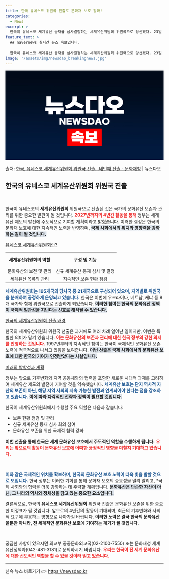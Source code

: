 ```yaml
---
title: 한국 유네스코 위원국 진출로 문화재 보호 강화!
categories:
  - News
excerpt: >
  한국이 유네스코 세계유산 등재를 심사결정하는 세계유산위원회 위원국으로 당선됐다. 23일 외교부와 문화재청에 …
feature_text: >
  ## navernews 실시간 뉴스 속보입니다.

  한국이 유네스코 세계유산 등재를 심사결정하는 세계유산위원회 위원국으로 당선됐다. 23일 외교부와 문화재청에 …
image: '/assets/img/newsdao_breakingnews.jpg'
---
```


![뉴스다오 속보](/assets/img/newsdao_breakingnews.jpg)

<p>출처: <a href="https://newsdao.kr/2622" rel="dofollow">한국, 유네스코 세계유산위원회 위원국 선출…네번째 진출 - 문화재청</a> | 뉴스다오</p>

<h2 data-ke-size="size26">한국의 유네스코 세계유산위원회 위원국 진출</h2>

<p data-ke-size="size16">&nbsp;</p>

한국이 유네스코의 <b>세계유산위원회</b> 위원국으로 선출된 것은 국가의 문화유산 보존과 관리를 위한 중요한 발판이 될 것입니다. <b><span style="color: #ee2323;">2027년까지의 4년간 활동을 통해</span></b> 정부는 세계 유산 제도의 발전에 주도적으로 기여할 계획이라고 밝혔습니다. 이러한 결정은 한국의 문화재 보호에 대한 지속적인 노력을 반영하며, <b><span style="background-color: #21538527;">국제 사회에서의 위치와 영향력을 강화하는 길이 될 것입니다.</span></b>

<u>유네스코 세계유산위원회란?</u>

<table style="width:100%; border-collapse: collapse;">
  <tr>
    <th style="text-align: center; height: 40px;"><b>세계유산위원회의 역할</b></th>
    <th style="text-align: center; height: 40px;"><b>구성 및 기능</b></th>
  </tr>
  <tr>
    <td style="text-align: center; height: 17px;">문화유산의 보전 및 관리</td>
    <td style="text-align: center; height: 17px;">신규 세계유산 등재 심사 및 결정</td>
  </tr>
  <tr>
    <td style="text-align: center; height: 17px;">세계유산 목록의 관리</td>
    <td style="text-align: center; height: 17px;">지속적인 보존 현황 점검</td>
  </tr>
</table>

<b><span style="color: #1a5490;">세계유산위원회는 195개국의 당사국 중 21개국으로 구성되어 있으며, 지역별로 위원국을 분배하여 공정하게 운영되고 있습니다.</span></b> 한국은 이번에 우크라이나, 베트남, 케냐 등 8개 국가와 함께 위원국으로 진출하게 되었습니다. <b><span style="background-color: #21538527;">이러한 참여는 한국의 문화유산 정책이 국제적 일관성을 지닌다는 신호로 해석될 수 있습니다.</span></b>

<u>한국의 세계유산위원회 진출 배경</u>

한국의 세계유산위원회 위원국 선출은 과거에도 여러 차례 일어난 일이지만, 이번은 특별한 의미가 담겨 있습니다. <b><span style="color: #ee2323;">이는 문화유산의 보존과 관리에 대한 한국 정부의 강한 의지를 반영하는 것입니다.</span></b> 1997년부터의 지속적인 참여는 한국이 국제적인 문화유산 보존 노력에 적극적으로 나서고 있음을 보여줍니다. <b><span style="background-color: #21538527;">이번 선출은 국제 사회에서의 문화유산 보호에 대한 한국의 기여가 인정받았다는 사실입니다.</span></b>

<u>미래의 방향성과 계획</u>

정부는 앞으로 기후변화와 지역 공동체와의 협력을 포함한 새로운 시대적 과제를 고려하여 세계유산 제도의 발전에 기여할 것을 약속했습니다. <b><span style="color: #1a5490;">세계유산 보호는 단지 역사적 자산의 보존이 아닌, 해당 지역 사회의 지속 가능한 발전과 연계되어야 한다는 점을 강조하고 있습니다.</span></b> <b><span style="background-color: #21538527;">이에 따라 다각적인 전략과 정책이 필요할 것입니다.</span></b>

한국이 세계유산위원회에서 수행할 주요 역할은 다음과 같습니다:

- 보존 현황 점검 및 관리
- 신규 세계유산 등재 심사 회의 참여
- 문화유산 보존을 위한 국제적 협력 강화

<b>이번 선출을 통해 한국은 세계 문화유산 보호에서 주도적인 역할을 수행하게 됩니다.</b> <b><span style="color: #ee2323;">우리는 앞으로의 활동이 문화유산 보호에 어떠한 긍정적인 영향을 미칠지 기대하고 있습니다.</span></b>

<p data-ke-size="size16">&nbsp;</p>

<b><span style="color: #1a5490;">이와 같은 국제적인 위치를 확보하며, 한국의 문화유산 보호 노력이 더욱 빛을 발할 것으로 보입니다.</span></b> 한국 정부는 이러한 기회를 통해 문화재 보호의 중요성을 널리 알리고, *국제 사회와의 협력을 더욱 강화하는 데 주력할 계획입니다. <b><span style="background-color: #21538527;">문화유산은 단순한 자산이 아닌, 그 나라의 역사와 정체성을 담고 있는 중요한 요소입니다.</span></b>

결론적으로, 한국의 **유네스코 세계유산위원회** 위원국 진출은 문화유산 보존을 위한 중요한 이정표가 될 것입니다. 앞으로의 4년간의 활동이 기대되며, 최근의 기후변화와 사회적 요구에 부응하는 방향으로 나아가길 바랍니다. <b>이러한 노력은 결국 한국의 문화유산을뿐만 아니라, 전 세계적인 문화유산 보호에 기여하는 계기가 될 것입니다.</b>

<p data-ke-size="size16">&nbsp;</p>

궁금한 사항이 있으시면 외교부 공공문화외교국(02-2100-7550) 또는 문화재청 세계유산정책과(042-481-3181)로 문의하시기 바랍니다. <b><span style="color: #ee2323;">우리는 한국이 전 세계 문화유산에 대한 선도적인 역할을 할 수 있을 것이라 믿고 있습니다.</span></b>

<hr /> 

신속 뉴스 바로가기 👉 <a href="https://newsdao.kr" rel="dofollow">https://newsdao.kr</a>



